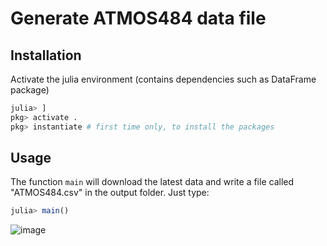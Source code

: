 # Generate ATMOS484 data file

## Installation

Activate the julia environment (contains dependencies such as DataFrame package)

```jl
julia> ]
pkg> activate .
pkg> instantiate # first time only, to install the packages
```

## Usage

The function `main` will download the latest data and write a file called 
"ATMOS484.csv" in the output folder. Just type:

```jl
julia> main()
```
![image](https://user-images.githubusercontent.com/22160257/190423120-39f6ed5e-5e0c-4bdc-a33b-e5dd5f8fed7d.png)
